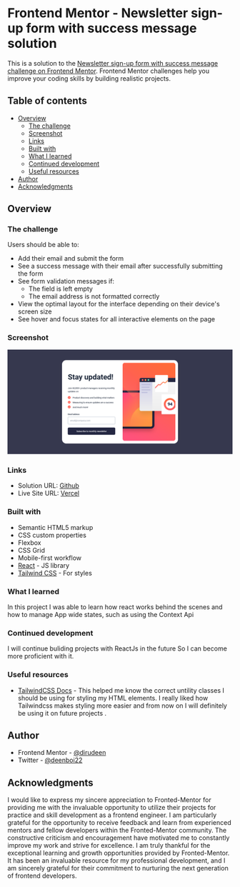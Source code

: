 # Frontend Mentor - Newsletter sign-up form with success message solution

This is a solution to the [Newsletter sign-up form with success message challenge on Frontend Mentor](https://www.frontendmentor.io/challenges/newsletter-signup-form-with-success-message-3FC1AZbNrv). Frontend Mentor challenges help you improve your coding skills by building realistic projects. 

## Table of contents

- [Overview](#overview)
  - [The challenge](#the-challenge)
  - [Screenshot](#screenshot)
  - [Links](#links)
  - [Built with](#built-with)
  - [What I learned](#what-i-learned)
  - [Continued development](#continued-development)
  - [Useful resources](#useful-resources)
- [Author](#author)
- [Acknowledgments](#acknowledgments)


## Overview

### The challenge

Users should be able to:

- Add their email and submit the form
- See a success message with their email after successfully submitting the form
- See form validation messages if:
  - The field is left empty
  - The email address is not formatted correctly
- View the optimal layout for the interface depending on their device's screen size
- See hover and focus states for all interactive elements on the page

### Screenshot

![](./src/assets/Screenshot.png)


### Links

- Solution URL: [Github](https://github.com/dirudeen/Newsletter-signup-component)
- Live Site URL: [Vercel](https://your-live-site-url.com)


### Built with

- Semantic HTML5 markup
- CSS custom properties
- Flexbox
- CSS Grid
- Mobile-first workflow
- [React](https://reactjs.org/) - JS library
- [Tailwind CSS](https://tailwindcss.com/) - For styles


### What I learned

In this project I was able to learn how react works behind the scenes and how to manage App wide states, such as using the Context Api 


### Continued development

I will continue buliding projects with ReactJs in the future So I can become more proficient with it.


### Useful resources

- [TailwindCSS Docs](https://tailwindcss.com/docs) - This helped me know the correct untility classes I should be using for styling my HTML elements. I really liked how Tailwindcss makes styling more easier and from now on I will definitely be using it on future projects .


## Author

- Frontend Mentor - [@dirudeen](https://www.frontendmentor.io/profile/dirudeen)
- Twitter - [@deenboi22](https://www.twitter.com/deenboi22)


## Acknowledgments

I would like to express my sincere appreciation to Fronted-Mentor for providing me with the invaluable opportunity to utilize their projects for practice and skill development as a frontend engineer. I am particularly grateful for the opportunity to receive feedback and learn from experienced mentors and fellow developers within the Fronted-Mentor community. The constructive criticism and encouragement have motivated me to constantly improve my work and strive for excellence. I am truly thankful for the exceptional learning and growth opportunities provided by Fronted-Mentor. It has been an invaluable resource for my professional development, and I am sincerely grateful for their commitment to nurturing the next generation of frontend developers.
